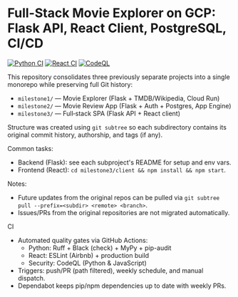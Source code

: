 # Full-Stack Movie Explorer on GCP: Flask API, React Client, PostgreSQL, CI/CD

[![Python CI](https://github.com/mark-li-llm/fullstack-movie-explorer/actions/workflows/monorepo-python.yml/badge.svg)](https://github.com/mark-li-llm/fullstack-movie-explorer/actions/workflows/monorepo-python.yml)
[![React CI](https://github.com/mark-li-llm/fullstack-movie-explorer/actions/workflows/monorepo-react.yml/badge.svg)](https://github.com/mark-li-llm/fullstack-movie-explorer/actions/workflows/monorepo-react.yml)
[![CodeQL](https://github.com/mark-li-llm/fullstack-movie-explorer/actions/workflows/codeql.yml/badge.svg)](https://github.com/mark-li-llm/fullstack-movie-explorer/actions/workflows/codeql.yml)

This repository consolidates three previously separate projects into a single monorepo while preserving full Git history:

- `milestone1/` — Movie Explorer (Flask + TMDB/Wikipedia, Cloud Run)
- `milestone2/` — Movie Review App (Flask + Auth + Postgres, App Engine)
- `milestone3/` — Full‑stack SPA (Flask API + React client)

Structure was created using `git subtree` so each subdirectory contains its original commit history, authorship, and tags (if any).

Common tasks:
- Backend (Flask): see each subproject's README for setup and env vars.
- Frontend (React): `cd milestone3/client && npm install && npm start`.

Notes:
- Future updates from the original repos can be pulled via `git subtree pull --prefix=<subdir> <remote> <branch>`.
- Issues/PRs from the original repositories are not migrated automatically.

CI
- Automated quality gates via GitHub Actions:
  - Python: Ruff + Black (check) + MyPy + pip-audit
  - React: ESLint (Airbnb) + production build
  - Security: CodeQL (Python & JavaScript)
- Triggers: push/PR (path filtered), weekly schedule, and manual dispatch.
- Dependabot keeps pip/npm dependencies up to date with weekly PRs.
